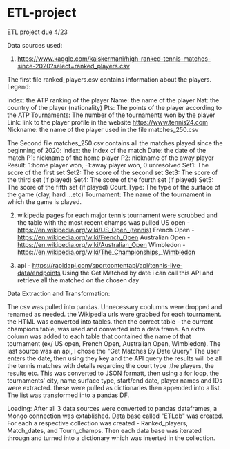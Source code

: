 # ETL-project
ETL project due 4/23

Data sources used:
1. https://www.kaggle.com/kaiskermani/high-ranked-tennis-matches-since-2020?select=ranked_players.csv

The first file ranked_players.csv contains information about the players. Legend:

index: the ATP ranking of the player
Name: the name of the player
Nat: the country of the player (nationality)
Pts: The points of the player according to the ATP
Tournaments: The number of the tournaments won by the player
Link: link to the player profile in the website https://www.tennis24.com
Nickname: the name of the player used in the file matches_250.csv

The Second file matches_250.csv contains all the matches played since the beginning of 2020:
index: the index of the match
Date: the date of the match
P1: nickname of the home player
P2: nickname of the away player
Result: 1:home player won, -1:away player won, 0:unresolved
Set1: The score of the first set
Set2: The score of the second set
Set3: The score of the third set (if played)
Set4: The score of the fourth set (if played)
Set5: The score of the fifth set (if played)
Court_Type: The type of the surface of the game (clay, hard …etc)
Tournament: The name of the tournament in which the game is played.


2. wikipedia pages for each major tennis tournament were scrubbed and the table with the most recent champs was pulled 
US open - https://en.wikipedia.org/wiki/US_Open_(tennis)
French Open - https://en.wikipedia.org/wiki/French_Open
Australian Open - https://en.wikipedia.org/wiki/Australian_Open
Wimbledon - https://en.wikipedia.org/wiki/The_Championships,_Wimbledon 

3. api - https://rapidapi.com/sportcontentapi/api/tennis-live-data/endpoints 
Using the Get Matched by date i can call this API and retrieve all the matched on the chosen day

Data Extraction and Transformation: 

The csv was pulled into pandas. Unnecessary coolumns were dropped and renamed as needed. 
the Wikipedia urls were grabbed for each tournament. the HTML was converted into tables. then the correct table - the current champions table, was used and converted into a data frame. An extra column was added to each table that contained the name of that tournament (ex/ US open, French Open, Australian Open, Wimbledon). The last source was an api, I chose the "Get Matches By Date Query" The user enters the date, then using they key and the API query the results will be all the tennis matches with details regarding the court type ,the players, the results etc. This  was converted to JSON formatt, then using a for loop, the tournaments' city, name,surface type, start/end date, player names and IDs were extracted. these were pulled as dictionaries then appended into a list. The list was transformed into a pandas DF. 

Loading:
After all 3 data sources were converted to pandas dataframes, a Mongo connection was extablished. Data base called "ETLdb" was created. For each a respective collection was created - Ranked_players, Match_dates, and Tourn_champs. Then each data base was iterated througn and turned into a dictionary which was inserted in the collection. 